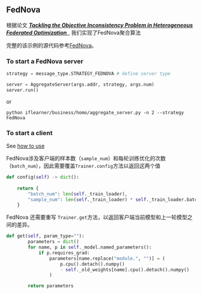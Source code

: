 ## FedNova
根据论文 [***Tackling the Objective Inconsistency Problem in Heterogeneous Federated Optimization***
](https://arxiv.org/abs/2007.07481), 我们实现了FedNova聚合算法

完整的该示例的源代码参考[FedNova](https://git.iflytek.com/TURING/iflearner/-/tree/master/examples/homo/fednova)。

### To start a FedNova server

```python
strategy = message_type.STRATEGY_FEDNOVA # define server type

server = AggregateServer(args.addr, strategy, args.num)
server.run()
```
or
```shell
python iflearner/business/homo/aggregate_server.py -n 2 --strategy FedNova 
```

### To start a client

See [how to use](../../api/api_reference.md)

FedNova涉及客户端的样本数（`sample_num`）和每轮训练优化的次数（`batch_num`），因此需要覆盖`Trainer.config`方法以返回这两个值


```python
def config(self) -> dict():
        
    return {
        "batch_num": len(self._train_loader),
        "sample_num": len(self._train_loader) * self._train_loader.batch_size,
    }
```

FedNova 还需要重写 `Trainer.get`方法，以返回客户端当前模型和上一轮模型之间的差异。



```python
def get(self, param_type=""):
        parameters = dict()
        for name, p in self._model.named_parameters():
            if p.requires_grad:
                parameters[name.replace("module.", "")] = (
                    p.cpu().detach().numpy()
                    - self._old_weights[name].cpu().detach().numpy()
                )

        return parameters

```